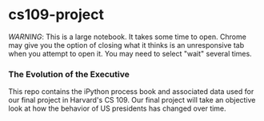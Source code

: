cs109-project
=============

*WARNING*: This is a large notebook. It takes some time to open. Chrome may give you the option of closing what it thinks is an unresponsive tab when you attempt to open it. You may need to select "wait" several times.

### The Evolution of the Executive ###

This repo contains the iPython process book and associated data used for our 
final project in Harvard's CS 109. Our final project will take an objective look
at how the behavior of US presidents has changed over time.
